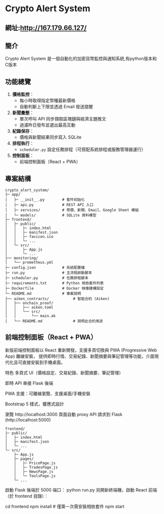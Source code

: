 # Crypto Alert System

## 網址:http://167.179.66.127/

## 簡介
Crypto Alert System 是一個自動化的加密貨幣監控與通知系統,有python版本和C版本


## 功能總覽
1. **價格監控**：
   - 每小時取得指定幣種最新價格
   - 自動判斷上下限並透過 Email 發送提醒
2. **新聞彙整**：
   - 單次呼叫 API 同步擷取區塊鏈與經濟主題推文
   - 過濾昨日發布並選出最高互動
3. **紀錄保存**：
   - 價格與新聞結果同步寫入 SQLite 
4. **排程執行**：
   - `scheduler.py` 設定任務排程（可搭配系統排程或服務管理器運行）
5. **控制面板**：
   - 前端控制面板（React + PWA）

## 專案結構
```text
crypto_alert_system/
├─ app/
│   ├─ __init__.py        # 套件初始化
│   ├─ api.py             # REST API 入口
│   ├─ services/          # 幣價、新聞、Email、Google Sheet 模組
│   └─ models/            # SQLite 資料模型
├─ frontend/
│   ├─ public/
│   │   ├─ index.html
│   │   ├─ manifest.json
│   │   ├─ favicon.ico
│   │   └─ ...
│   └─ src/
│       ├─ App.js
│       └─ ...
├── monitoring/
│   └── prometheus.yml
├─ config.json            # 系統配置檔
├─ run.py                 # 主流程啟動腳本
├─ scheduler.py           # 任務排程腳本
├─ requirements.txt       # Python 相依套件列表
├─ Dockerfile             # Docker 映像建構設定
└─ README.md              # 專案說明
├── aiken_contracts/           # 智能合約 (Aiken)
│   ├── onchain_proof/
│   │   ├── aiken.toml
│   │   └── src/
│   │       └── main.ak
│   └── README.md              # 說明此合約用途
```




## 前端控制面板（React + PWA）
新版前端控制面板以 React 重新開發，支援多頁切換與 PWA (Progressive Web App) 離線安裝，
提供即時行情、交易紀錄、新聞摘要與筆記管理等功能，介面現代化且可直接安裝到手機桌面。

特色
多頁式 UI（價格設定、交易紀錄、新聞摘要、筆記管理）

即時 API 串接 Flask 後端

PWA 支援：可離線瀏覽、支援桌面/手機安裝

Bootstrap 5 樣式，響應式設計


瀏覽 http://localhost:3000
頁面自動 proxy API 請求到 Flask (http://localhost:5000)

```text
frontend/
├─ public/
│   ├─ index.html
│   ├─ manifest.json
│   └─ ...
└─ src/
    ├─ App.js
    ├─ pages/
    │   ├─ PricePage.js
    │   ├─ TradesPage.js
    │   ├─ NewsPage.js
    │   └─ ToolsPage.js
    └─ ...
```
啟動 Flask 後端於 5000 端口：
python run.py
另開新終端機，啟動 React 前端（於 frontend 目錄）：

cd frontend
npm install   # 僅第一次需安裝相依套件
npm start

